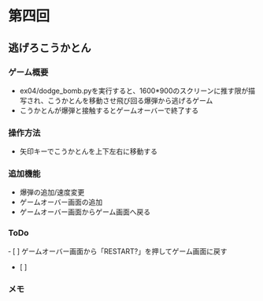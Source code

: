 # 第四回
## 逃げろこうかとん
### ゲーム概要
- ex04/dodge_bomb.pyを実行すると、1600*900のスクリーンに推す限が描写され、こうかとんを移動させ飛び回る爆弾から逃げるゲーム
- こうかとんが爆弾と接触するとゲームオーバーで終了する
### 操作方法
- 矢印キーでこうかとんを上下左右に移動する

### 追加機能
- 爆弾の追加/速度変更
- ゲームオーバー画面の追加
- ゲームオーバー画面からゲーム画面へ戻る

### ToDo
‐ [ ] ゲームオーバー画面から「RESTART?」を押してゲーム画面に戻す
- [ ]

### メモ